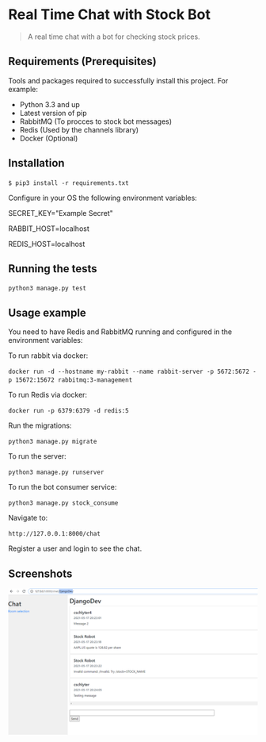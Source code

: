 # Real Time Chat with Stock Bot
> A real time chat with a bot for checking stock prices.

## Requirements  (Prerequisites)
Tools and packages required to successfully install this project.
For example:
* Python 3.3 and up
* Latest version of pip
* RabbitMQ (To procces to stock bot messages)
* Redis (Used by the channels library)
* Docker (Optional)

## Installation

`$ pip3 install -r requirements.txt`

Configure in your OS the following environment variables:

SECRET_KEY="Example Secret"

RABBIT_HOST=localhost

REDIS_HOST=localhost


## Running the tests

`python3 manage.py test`

## Usage example
You need to have Redis and RabbitMQ running and configured in the environment variables:

To run rabbit via docker:

`docker run -d --hostname my-rabbit --name rabbit-server -p 5672:5672 -p 15672:15672 rabbitmq:3-management`

To run Redis via docker:

`docker run -p 6379:6379 -d redis:5`

Run the migrations:

`python3 manage.py migrate`

To run the server:

`python3 manage.py runserver`

To run the bot consumer service:

`python3 manage.py stock_consume`

Navigate to:

`http://127.0.0.1:8000/chat`

Register a user and login to see the chat.

## Screenshots

![](/chat/static/img/202430.png)
